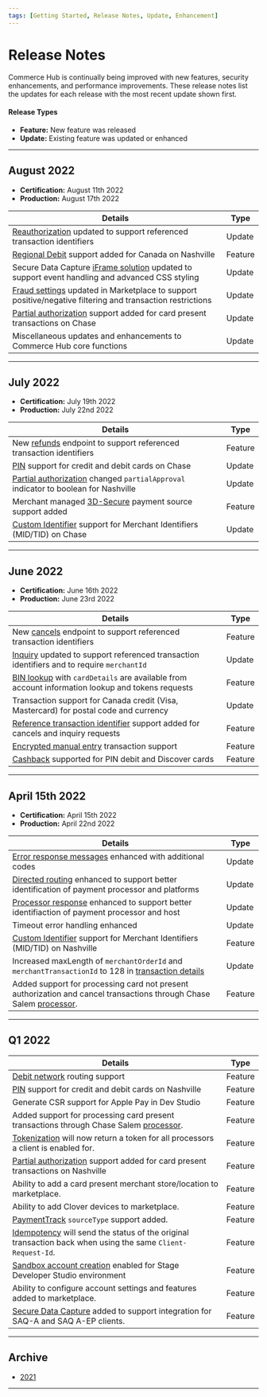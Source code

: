 ```yaml
---
tags: [Getting Started, Release Notes, Update, Enhancement]
---
```


# Release Notes

Commerce Hub is continually being improved with new features, security enhancements, and performance improvements. These release notes list the updates for each release with the most recent update shown first.

#### Release Types

- **Feature:** New feature was released
- **Update:** Existing feature was updated or enhanced

---

## August 2022

- **Certification:** August 11th 2022
- **Production:** August 17th 2022

| Details | Type |
| ----- | ----- |
| [Reauthorization](?path=docs/Resources/Guides/Authorizations/Re-Auth.md&branch=preview) updated to support referenced transaction identifiers | Update |
| [Regional Debit](?path=docs/Resources/Guides/Debit/Regional-Debit.md&branch=preview) support added for Canada on Nashville | Feature |
| Secure Data Capture [iFrame solution](?path=docs/Online-Mobile-Digital/Secure-Data-Capture/iFrame-JS/iFrame-JS.md&branch=preview) updated to support event handling and advanced CSS styling | Update |
| [Fraud settings](?path=docs/Resources/Guides/Fraud/Fraud-Settings.md&branch=preview) updated in Marketplace to support positive/negative filtering and transaction restrictions | Update |
| [Partial authorization](?path=docs/Resources/Guides/Authorizations/Partial-Auth.md&branch=preview) support added for card present transactions on Chase | Update |
| Miscellaneous updates and enhancements to Commerce Hub core functions | Update |

---

## July 2022

- **Certification:** July 19th 2022
- **Production:** July 22nd 2022

| Details | Type |
| ----- | ----- |
| New [refunds](?path=docs/Resources/API-Documents/Payments/Refund.md&branch=preview) endpoint to support referenced transaction identifiers | Feature |
| [PIN](?path=docs/Resources/Master-Data/Pin-Block.md&branch=preview) support for credit and debit cards on Chase | Update |
| [Partial authorization](?path=docs/Resources/Guides/Authorizations/Partial-Auth.md&branch=preview) changed `partialApproval` indicator to boolean for Nashville | Update |
| Merchant managed [3D-Secure](?path=docs/Online-Mobile-Digital/3D-Secure/3DSecure.md&branch=preview) payment source support added | Feature |
| [Custom Identifier](?path=docs/Resources/Guides/BYOID.md&branch=preview) support for Merchant Identifiers (MID/TID) on Chase | Update |

---

## June 2022

- **Certification:** June 16th 2022
- **Production:** June 23rd 2022

| Details | Type |
| ----- | ----- |
| New [cancels](?path=docs/Resources/API-Documents/Payments/Cancel.md&branch=preview) endpoint to support referenced transaction identifiers | Feature |
| [Inquiry](?path=docs/Resources/API-Documents/Payments/Inquiry.md&branch=preview) updated to support referenced transaction identifiers and to require `merchantId` | Update |
| [BIN lookup](?path=docs/Resources/API-Documents/Payments_VAS/Information-Lookup.md&branch=preview) with `cardDetails` are available from account information lookup and tokens requests | Feature |
| Transaction support for Canada credit (Visa, Mastercard) for postal code and currency | Update |
| [Reference transaction identifier](?path=docs/Resources/Master-Data/Reference-Transaction-Details.md&branch=preview) support added for cancels and inquiry requests | Feature |
| [Encrypted manual entry](?path=docs/In-Person/Encrypted-Payments/Manual.md&branch=preview) transaction support | Feature |
| [Cashback](?path=docs/Resources/Master-Data/Amount-Components.md&branch=preview) supported for PIN debit and Discover cards | Feature |

---

## April 15th 2022

- **Certification:** April 15th 2022
- **Production:** April 22nd 2022

| Details | Type | 
| ----- | ----- |
| [Error response messages](?path=docs/Resources/Guides/Response-Codes/Error-Code.md&branch=preview) enhanced with additional codes | Update |
| [Directed routing](?path=docs/Resources/Guides/Directed-Routing.md&branch=preview) enhanced to support better identification of payment processor and platforms | Update |
| [Processor response](?path=docs/Resources/Master-Data/Processor-Response-Details.md&branch=preview) enhanced to support better identifiaction of payment processor and host | Update |
| Timeout error handling enhanced | Update |
| [Custom Identifier](?path=docs/Resources/Guides/BYOID.md&branch=preview) support for Merchant Identifiers (MID/TID) on Nashville | Feature |
| Increased maxLength of `merchantOrderId` and `merchantTransactionId` to 128 in [transaction details](?path=docs/Resources/Master-Data/Transaction-Details.md&branch=preview) | Update |
| Added support for processing card not present authorization and cancel transactions through Chase Salem [processor](?path=(?path=docs/Resources/Guides/Directed-Routing.md&branch=preview)). | Feature 

---

## Q1 2022

| Details | Type |
| ----- | ----- |
| [Debit network](?path=docs/Resources/Guides/Debit/Debit.md&branch=preview) routing support | Feature |
| [PIN](?path=docs/Resources/Master-Data/Pin-Block.md&branch=preview) support for credit and debit cards on Nashville | Feature |
| Generate CSR support for Apple Pay in Dev Studio | Feature |
| Added support for processing card present transactions through Chase Salem [processor](?path=(?path=docs/Resources/Guides/Directed-Routing.md&branch=preview)). | Feature |
| [Tokenization](?[ath=docs/Resources/API-Documents/Payments_VAS/Payment-Token.md&branch=preview) will now return a token for all processors a client is enabled for. | Feature |
| [Partial authorization](?path=docs/Resources/Guides/Authorizations/Partial-Auth.md&branch=preview) support added for card present transactions on Nashville | Feature |
| Ability to add a card present merchant store/location to marketplace. | Feature |
| Ability to add Clover devices to marketplace. | Feature |
| [PaymentTrack](?path=docs/In-Person/Encrypted-Payments/Track.md&branch=preview) `sourceType` support added. | Feature |
| [Idempotency](?path=docs/Resources/Guides/Idempotency.md&branch=preview) will send the status of the original transaction back when using the same `Client-Request-Id`. | Feature |
| [Sandbox account creation](?path=docs/Resources/Guides/Dev-Studio/Account-Management.md&branch=preview) enabled for Stage Developer Studio environment | Feature |
| Ability to configure account settings and features added to marketplace. | Feature |
| [Secure Data Capture](?path=docs/Online-Mobile-Digital/Secure-Data-Capture/Secure-Data-Capture.md&branch=preview) added to support integration for SAQ-A and SAQ A-EP clients. | Feature |

---

## Archive
- [2021](?path=docs/Release-Notes-Alerts/RN-2021.md&branch=preview)

---
